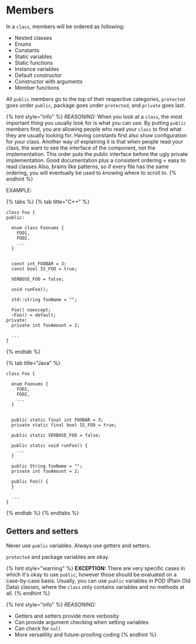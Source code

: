 # Members

In a `class`, members will be ordered as following:

* Nested classes
* Enums
* Constants
* Static variables
* Static functions
* Instance variables
* Default constructor
* Constructor with arguments
* Member functions

All `public` members go to the top of their respective categories, `protected` goes under `public`, package goes under `protected`, and `private` goes last.

{% hint style="info" %}
_REASONING:_ When you look at a `class`, the most important thing you usually look for is what you can use. By putting `public` members first, you are allowing people who read your `class` to find what they are usually looking for. Having constants first also show configuration for your class. Another way of explaining it is that when people read your class, the want to see the interface of the component, not the implementation. This order puts the public interface before the ugly private implementation. Good documentation plus a consistent ordering = easy to read classes Also, brains like patterns, so if every file has the same ordering, you will eventually be used to knowing where to scroll to.
{% endhint %}

EXAMPLE:

{% tabs %}
{% tab title="C++" %}
```text
class Foo {
public:
  
  enum class Foonums {
    FOO1,
    FOO2,
    ...
  }

  
  const int FOOBAR = 3;
  const bool IS_FOO = true;

  VERBOSE_FOO = false;

  void runFoo();

  std::string fooName = "";

  Foo() noexcept;
  ~Foo() = default;
private:
  private int fooAmount = 2;

  ...
}
```
{% endtab %}

{% tab title="Java" %}
```text
class Foo {
  
  enum Foonums {
    FOO1,
    FOO2,
    ...
  }

  
  public static final int FOOBAR = 3;
  private static final bool IS_FOO = true;

  public static VERBOSE_FOO = false;

  public static void runFoo() {
    ...
  }

  public String fooName = "";
  private int fooAmount = 2;

  public Foo() {
  }

  ...
}
```
{% endtab %}
{% endtabs %}

## Getters and setters <a id="getters-and-setters"></a>

Never use `public` variables. Always use getters and setters.

`protected` and package variables are okay.

{% hint style="warning" %}
**EXCEPTION:** There are very specific cases in which it's okay to use `public`, however those should be evaluated on a case-by-case basis. Usually, you can use `public` variables in POD \(Plain Old Data\) classes, where the `class` only contains variables and no methods at all.
{% endhint %}

{% hint style="info" %}
_REASONING:_

* Getters and setters provide more verbosity
* Can provide argument checking when setting variables
* Can check for `null`
* More versatility and future-proofing coding
{% endhint %}

